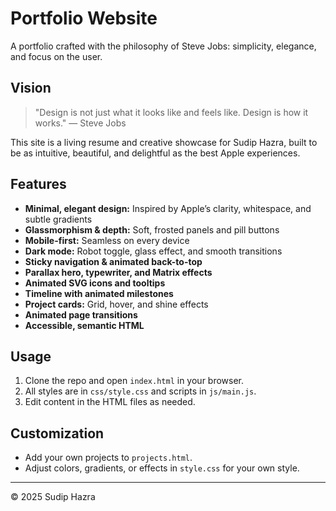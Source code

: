 # Portfolio Website

A portfolio crafted with the philosophy of Steve Jobs: simplicity, elegance, and focus on the user.

## Vision
> "Design is not just what it looks like and feels like. Design is how it works." — Steve Jobs

This site is a living resume and creative showcase for Sudip Hazra, built to be as intuitive, beautiful, and delightful as the best Apple experiences.

## Features
- **Minimal, elegant design:** Inspired by Apple’s clarity, whitespace, and subtle gradients
- **Glassmorphism & depth:** Soft, frosted panels and pill buttons
- **Mobile-first:** Seamless on every device
- **Dark mode:** Robot toggle, glass effect, and smooth transitions
- **Sticky navigation & animated back-to-top**
- **Parallax hero, typewriter, and Matrix effects**
- **Animated SVG icons and tooltips**
- **Timeline with animated milestones**
- **Project cards:** Grid, hover, and shine effects
- **Animated page transitions**
- **Accessible, semantic HTML**

## Usage
1. Clone the repo and open `index.html` in your browser.
2. All styles are in `css/style.css` and scripts in `js/main.js`.
3. Edit content in the HTML files as needed.

## Customization
- Add your own projects to `projects.html`.
- Adjust colors, gradients, or effects in `style.css` for your own style.

---
© 2025 Sudip Hazra

